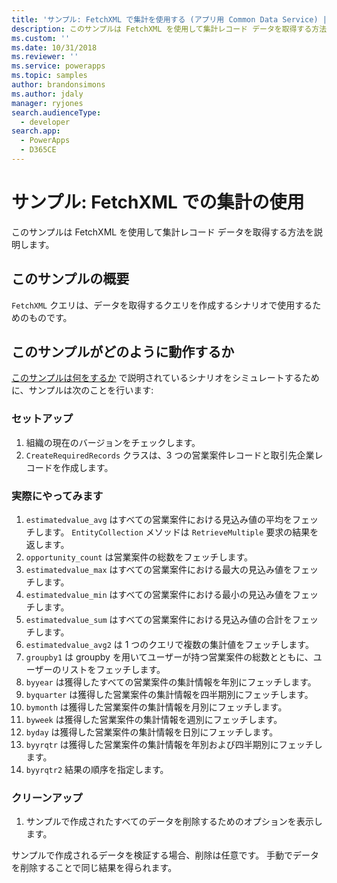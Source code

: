 ```yaml
---
title: 'サンプル: FetchXML で集計を使用する (アプリ用 Common Data Service) | Microsoft Docs'
description: このサンプルは FetchXML を使用して集計レコード データを取得する方法を説明します。
ms.custom: ''
ms.date: 10/31/2018
ms.reviewer: ''
ms.service: powerapps
ms.topic: samples
author: brandonsimons
ms.author: jdaly
manager: ryjones
search.audienceType:
  - developer
search.app:
  - PowerApps
  - D365CE
---
```

# <a name="sample-use-aggregation-in-fetchxml"></a>サンプル: FetchXML での集計の使用

<!-- https://docs.microsoft.com/en-us/dynamics365/customer-engagement/developer/org-service/sample-use-aggregation-fetchxml -->

このサンプルは FetchXML を使用して集計レコード データを取得する方法を説明します。

## <a name="what-this-sample-does"></a>このサンプルの概要

`FetchXML` クエリは、データを取得するクエリを作成するシナリオで使用するためのものです。

## <a name="how-this-sample-works"></a>このサンプルがどのように動作するか

[このサンプルは何をするか](#what-this-sample-does) で説明されているシナリオをシミュレートするために、サンプルは次のことを行います:

### <a name="setup"></a>セットアップ

1. 組織の現在のバージョンをチェックします。
1. `CreateRequiredRecords` クラスは、3 つの営業案件レコードと取引先企業レコードを作成します。

### <a name="demonstrate"></a>実際にやってみます

1. `estimatedvalue_avg` はすべての営業案件における見込み値の平均をフェッチします。 `EntityCollection` メソッドは `RetrieveMultiple` 要求の結果を返します。
1. `opportunity_count` は営業案件の総数をフェッチします。
1. `estimatedvalue_max` はすべての営業案件における最大の見込み値をフェッチします。
1. `estimatedvalue_min` はすべての営業案件における最小の見込み値をフェッチします。
1. `estimatedvalue_sum` はすべての営業案件における見込み値の合計をフェッチします。
1. `estimatedvalue_avg2` は 1 つのクエリで複数の集計値をフェッチします。
1. `groupby1` は groupby を用いてユーザーが持つ営業案件の総数とともに、ユーザーのリストをフェッチします。
1. `byyear` は獲得したすべての営業案件の集計情報を年別にフェッチします。
1. `byquarter` は獲得した営業案件の集計情報を四半期別にフェッチします。
1. `bymonth` は獲得した営業案件の集計情報を月別にフェッチします。
1. `byweek` は獲得した営業案件の集計情報を週別にフェッチします。
1. `byday` は獲得した営業案件の集計情報を日別にフェッチします。
1. `byyrqtr` は獲得した営業案件の集計情報を年別および四半期別にフェッチします。
1. `byyrqtr2` 結果の順序を指定します。 


### <a name="clean-up"></a>クリーンアップ

1. サンプルで作成されたすべてのデータを削除するためのオプションを表示します。

サンプルで作成されるデータを検証する場合、削除は任意です。 手動でデータを削除することで同じ結果を得られます。
